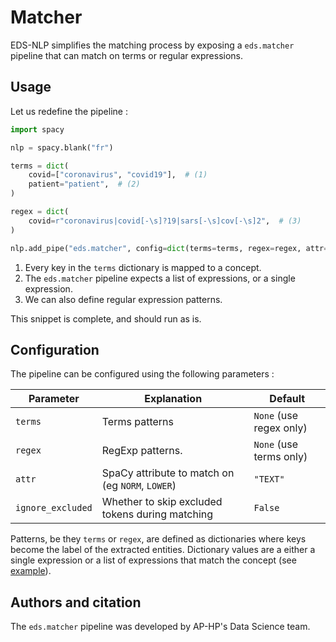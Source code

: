 # Matcher

EDS-NLP simplifies the matching process by exposing a `eds.matcher` pipeline
that can match on terms or regular expressions.

## Usage

Let us redefine the pipeline :

```python
import spacy

nlp = spacy.blank("fr")

terms = dict(
    covid=["coronavirus", "covid19"],  # (1)
    patient="patient",  # (2)
)

regex = dict(
    covid=r"coronavirus|covid[-\s]?19|sars[-\s]cov[-\s]2",  # (3)
)

nlp.add_pipe("eds.matcher", config=dict(terms=terms, regex=regex, attr="LOWER"))
```

1. Every key in the `terms` dictionary is mapped to a concept.
2. The `eds.matcher` pipeline expects a list of expressions, or a single expression.
3. We can also define regular expression patterns.

This snippet is complete, and should run as is.

## Configuration

The pipeline can be configured using the following parameters :

| Parameter         | Explanation                                      | Default                 |
| ----------------- | ------------------------------------------------ | ----------------------- |
| `terms`           | Terms patterns                                   | `None` (use regex only) |
| `regex`           | RegExp patterns.                                 | `None` (use terms only) |
| `attr`            | SpaCy attribute to match on (eg `NORM`, `LOWER`) | `"TEXT"`                |
| `ignore_excluded` | Whether to skip excluded tokens during matching  | `False`                 |

Patterns, be they `terms` or `regex`, are defined as dictionaries where keys become the label of the extracted entities. Dictionary values are a either a single expression or a list of expressions that match the concept (see [example](#usage)).

## Authors and citation

The `eds.matcher` pipeline was developed by AP-HP's Data Science team.
